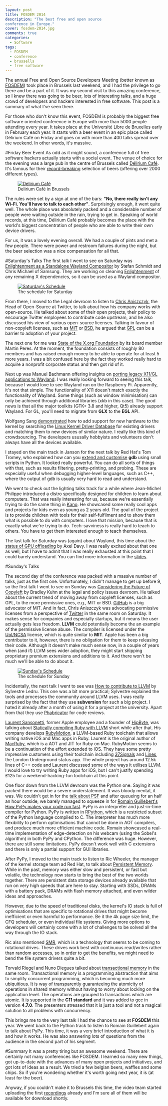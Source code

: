 ```yaml
---
layout: post
title: FOSDEM 2014
description: "The best free and open source
conference in Europe."
cover: fosdem-2014.jpg
comments: true
categories:
  - Software
tags:
  - FOSDEM
  - conference
  - brussells
  - free software
---
```

The annual Free and Open Source Developers Meeting (better known as
[FOSDEM](https://fosdem.org/2014/)) took place in Brussels last weekend, and I
had the privilege to go there and be a part of it. It was my second visit to
this amazing conference, so I knew there was going to be beer, lots of
interesting talks, and a huge crowd of developers and hackers interested in
free software. This post is a summary of what I've seen there.

For those who don't know this event, FOSDEM is probably the biggest free
software oriented conference in Europe with more than 5000 people attending
every year. It takes place at the Université Libre de Bruxelles early in
February each year. It starts with a beer event in an epic place called
Délirium Café on Friday and goes on with more than 400 talks spread over the
weekend. In other words, it's massive.

#Friday Beer Event
As odd as it might sound, a conference full of free software hackers actually
starts with a social event. The venue of choice for the evening was a large pub
in the centre of Brussels called [Délirium Café](http://deliriumcafe.be/). It's
famous for their
[record-breaking](http://www.guinnessworldrecords.com/world-records/2000/most-varieties-of-beer-commercially-available)
selection of beers (offering over 2000 different types).

<figure class="full">
	<a href="/assets/images/posts/delirium.jpg">
        <img src="/assets/images/posts/delirium.jpg" alt="Delirium Café">
    </a>
	<figcaption>
        Delirium Café in Brussels
    </figcaption>
</figure>

The rules were set by a sign at one of the bars: **"No, there really
isn't any Wi-Fi. You'll have to talk to each other"**. Surprisingly enough, it
went quite well. The whole place was absolutely packed and a considerable
number of people were waiting outside in the rain, trying to get in. Speaking
of world records, at this time, Délirium Café probably becomes the place with
the world's biggest concentration of people who are able to write their own
device drivers.

For us, it was a lovely evening overall. We had a couple of pints and met a few
people. There were power and restroom failures during the night, but the beer
selection was a nice compensation for all that.

#Saturday's Talks
The first talk I went to see on Saturday was [Enlightenment as a Standalone
Wayland Compositor](https://fosdem.org/2014/schedule/event/enlightenment_standalone_wayland_compositor/)
by Stefan Schmidt and Chris Michael of Samsung. They are working on cleaning
[Enlightenment](http://www.enlightenment.org/) of any remaining X dependencies,
so it can be used as a Wayland compositor.

<figure class="full">
	<a href="https://fosdem.org/2014/schedule/day/saturday/">
        <img src="/assets/images/posts/fosdem-2014-saturday.png"
             alt="Saturday's Schedule">
    </a>
	<figcaption>
        The schedule for Saturday
    </figcaption>
</figure>

From there, I moved to the Legal devroom to listen to [Chris
Aniszczyk](https://twitter.com/cra), the Head of Open-Source at Twitter, to
talk about how his company works with open-source.  He talked about some of
their open projects, their policy to encourage Twitter employees to contribute
code upstream, and he also discussed his view of various open-source licenses.
Talking in favour of non-copyleft licenses, such as
[MIT](http://opensource.org/licenses/MIT) or
[BSD](http://en.wikipedia.org/wiki/BSD_licenses), he argued that
[GPL](http://en.wikipedia.org/wiki/GNU_General_Public_License) can be a barrier
to adoption of your project.

The next one for me was [State of the X.org
Foundation](https://fosdem.org/2014/schedule/event/xorg_foundation/) by its
board member Martin Peres. At the moment, the foundation consists of roughly 80
members and has raised enough money to be able to operate for at least 5 more
years. I was a bit confused here by the fact they worked really hard to
acquire a nonprofit corporate status and then got rid of it.

Next up was Manuel Bachmann offering insights on [porting legacy X11/GL
applications to
Wayland](https://fosdem.org/2014/schedule/event/porting_legacy_x11_to_wayland/).
I was really looking forward to seeing this talk, because I would love to see
Wayland run on the Raspberry Pi. Apparently, it's not that simple. The
functionality of X11 doesn't match exactly the functionality of Wayland. Some
things (such as window minimisation) can only be achieved through additional
libraries (xkb in this case). The good news is that all the major toolkits
(GTK+ 3.8 and higher, Qt5) already support Wayland. For GL, you'll need to
migrate from **GLX** to the **EGL** API.

Wolfgang Sang
[demonstrated](https://fosdem.org/2014/schedule/event/making_the_linux_kernel_better/)
how to add support for new hardware to the kernel by searching the [Linux
Kernel Driver Database](http://cateee.net/lkddb/web-lkddb/) for existing drivers
and matching them to new devices of similar nature. I really like this kind
of crowdsourcing. The developers ususally hobbyists and volunteers don't always
have all the devices available.

I stayed on the main track in Janson for the next talk by Red Hat's Tom Tromey,
who explained how can you [extend and
customise](https://fosdem.org/2014/schedule/event/your_application_versus_gdb/)
**gdb** using small scripts in Python. It looked really powerful. You can do
all sorts of things with that, such as results filtering, pretty-printing, and
probing. These are especially useful when debugging higher-level languages, such
as C++, where the output of gdb is usually very hard to read and understand.

We went to check out the lighting talks track for a while where Jean-Michel
Philippe introduced a distro specifically designed for children to learn about
computers. That was really interesting for us, because we're essentially trying
to do the same thing in [Kano](http://kano.me/). He showcased some really cool
apps and projects for kids even as young as 2 years old. The goal of the
project is to provide children with tools for their self-fulfilment and to show
them what is possible to do with computers. I love that mission, because that
is exactly what we're trying to do. Tech-savviness is really hard to teach to
others. You have to get them interested enough to teach themselves.

The last talk for Saturday was (again) about Wayland, this time about the
[status of GPU offloading](https://fosdem.org/2014/schedule/event/wayland_gpu/)
by Axel Davy. I was really excited about that one as well, but I have to admit
that I was really exhausted at this point that I could barely understand. You
can find more information in the
[slides](https://fosdem.org/2014/schedule/event/wayland_gpu/attachments/slides/364/export/events/attachments/wayland_gpu/slides/364/GPU_offloading.pdf).

#Sunday's Talks

The second day of the conference was packed with a massive number of talks,
just as the first one. Unfortunately, I didn't manage to get up before 9, so
the first talk I went to see on Sunday was [Considering the Future of
Copyleft](https://fosdem.org/2014/schedule/event/futurecopyleft/) by Bradley
Kuhn at the legal and policy issues devroom. He talked about the current trend
of moving away from copyleft licenses, such as GPL, to the more permissive ones,
e.g., MIT or BSD. [GitHub](http://github.com) is a big advocator of MIT. And in
fact, Chris Aniszczyk was advocating permissive licenses from a perspective of
[Twitter](http://twitter.com) in the same room on Saturday. It makes sense for
companies and especially startups, but it means the user actually gets less
freedom. **LLVM** could potentially become the an example of the permissive
license abuse. The compiler is licensed under the
[UoI/NCSA](http://opensource.org/licenses/UoI-NCSA.php) license, which is quite
similar to **MIT**. Apple has been a big contributor to it, however, there is
no obligation for them to keep releasing their code. Although it doesn't make
much sense now, in a couple of years when (and if) LLVM sees wider adoption,
they might start shipping proprietary premium extensions and additions to it.
And there won't be much we'll be able to do about it.

<figure class="full">
	<a href="https://fosdem.org/2014/schedule/day/sunday/">
        <img src="/assets/images/posts/fosdem-2014-sunday.png"
             alt="Sunday's Schedule">
    </a>
	<figcaption>
        The schedule for Sunday
    </figcaption>
</figure>

Incidentally, the next talk I went to see was [How to contribute to
LLVM](https://fosdem.org/2014/schedule/event/contributellvm/) by Sylvestre
Ledru. This one was a bit more practical; Sylvestre explained the tools and
processes the community around LLVM uses. I was really surprised by the fact
that they use **subversion** for such a big project. I hated it already after a
month of using it for a project at the university. Apart from that they use
[Phabricator](http://llvm.org/docs/Phabricator.html) for code reviews.

[Laurent Sansonetti](https://twitter.com/lrz), former Apple employee and a
founder of [HipByte](http://hipbyte.com), was talking about [Statically
compiling Ruby with LLVM](https://fosdem.org/2014/schedule/event/llvmruby/)
short while after that. His company develops
[RubyMotion](http://www.rubymotion.com/), a LLVM-based Ruby toolchain that
allows writing native iOS and Mac apps in Ruby. Laurent is the original author
of [MacRuby](http://macruby.org/), which is a AOT and JIT for Ruby on Mac.
RubyMotion seems to be a continuation of the effort extended to iOS. They have
some pretty impressive customers using their toolchain including
[37Signals](https://itunes.apple.com/us/app/id599139477) and
[Lines](http://getlin.es/), the London Underground status app. The whole
project has around 12.5k lines of C++ code and Laurent discussed some of the
ways it utilises LLVM. I would love to try writing Ruby apps for iOS, but I
can't justify spending £125 for a weekend-hacking-fun toolchain at this point.

One floor down from the LLVM devroom was the Python one. Saying it was packed
there would be a severe understatement. It was bloody mental, it was. We
couldn't get in for the [talk about
PSF](https://fosdem.org/2014/schedule/event/the_next_generation_psf/) and after
queueing for an half an hour outside, we barely managed to squeeze in for
[Romain Guillebert's](https://twitter.com/rguillebert) [How PyPy makes your
code run
fast](https://fosdem.org/2014/schedule/event/how_pypy_makes_your_code_run_fast/).
PyPy is an interpreter and just-in-time compiler for Python. PyPy is written in
[RPython](http://en.wikipedia.org/wiki/PyPy#RPython), which is a restricted
subset of the Python language compiled to C. The interpreter has much more
flexibility to perform optimisations that cannot be done in AOT compilers, and
produce much more efficient machine code. Romain showcased a real-time
implementation of edge-detection on his webcam (using the Sobel's algorithm) in
both PyPy and CPython. The difference was huge. However, there are still some
limitations. PyPy doesn't work well with C extensions and there is only a
partial support for GUI libraries.

After PyPy, I moved to the main track to listen to Ric Wheeler, the manager of
the kernel storage team ad Red Hat, to talk about [Persistent
Memory](https://fosdem.org/2014/schedule/event/persistent_memory/). While in
the past, memory was either slow and persistent, or fast but volatile, the
technology now starts to bring the best of the two worlds together. There are
persistent data storage devices already available that run on very high speeds
that are here to stay. Starting with SSDs, DRAMs with a battery pack, DRAMs
with flash memory attached, and even wilder ideas and approaches.

However, due to the speed of traditional disks, the kernel's
IO stack is full of optimisations that are specific to rotational drives that
might become inefficient or even harmful to performance. Be it the 4k page
size limit, the CFQ scheduler, or even individual file systems. Giving more
options to developers will certainly come with a lot of challenges to be solved
all the way through the IO stack.

Ric also mentioned
[SMR](http://www.hgst.com/science-of-storage/emerging-technologies/shingled-magnetic-recording),
which is a technology that seems to be coming to rotational drives. These
drives work best with continuous read/writes rather than random accesses, so in
order to get the benefits, we might need to bend the file system drivers quite
a bit.

Torvald Riegel and Nuno Diegues talked about [transactional
memory](https://fosdem.org/2014/schedule/event/concurrent_programming_made_simple/)
in the same room. Transactional memory is a programming abstraction that aims
to simplify concurrent programming, which is becoming much more ubiquitious. It
is way of transparently guaranteeing the atomicity of operations in shared
memory without having to worry about locking on the application level. The
operations are grouped to transactions which are atomic. It is supported in the
**C11 standard** and it was added to gcc in version **4.7.0**. The presenters
stressed that it is just a tool and not a magical solution to all problems with
concurrency.

This brings me to the very last talk I had the chance to see at **FOSDEM** this
year. We went back to the Python track to listen to Romain Guillebert again to
talk about PyPy. This time, it was a very brief introduction of what it is and
how it works. He was also answering lots of questions from the audience in the
second part of his segment.

#Summary
It was a pretty tiring but an awesome weekend. There are certainly not many
conferences like FOSDEM. I learned so many new things, got up-to-date with
the advances of many open projects and initiatives, and got lots of ideas as
a result. We tried a few belgian beers, waffles and some chips. So if you're
wondering whether it's worth going next year, it is (at least for the beer).

Anyway, if you couldn't make it to Brussels this time, the video team started
uploading the first [recordings](http://video.fosdem.org/2014/) already and I'm
sure all of them will be available for download shortly.
